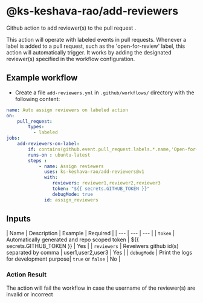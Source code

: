 # @ks-keshava-rao/add-reviewers

Github action to add reviewer(s) to the pull request .

This action will  operate  with labeled events in pull requests. Whenever a label is added to a pull request, such as the 'open-for-review' label, this action will automatically trigger. It works by adding the designated reviewer(s) specified in the workflow configuration.

## Example workflow

- Create a file `add-reviewers.yml` in `.github/workflows/` directory with the following content:

```yaml
name: Auto assign reviewers on labeled action
on: 
    pull_request:
        types:
          - labeled
jobs:
    add-reviewers-on-label:
        if: contains(github.event.pull_request.labels.*.name,'Open-for-review')
        runs-on : ubuntu-latest
        steps :
            - name: Assign reviewers
              uses: ks-keshava-rao/add-reviewers@v1
              with:
                 reviewers: reviewer1,reviewer2,reviewer3
                 token: "${{ secrets.GITHUB_TOKEN }}"
                 debugMode: true
              id: assign_reviewers
```
## Inputs

| Name | Description | Example | Required |
| --- | --- | --- |
| `token` | Automatically generated and repo scoped token | ${{ secrets.GITHUB_TOKEN }} | Yes |
| `reviewers` | Reveiwers github id(s) separated by comma | user1,user2,user3 | Yes |
| `debugMode` | Print the logs for development purpose| `true` or `false` |  No |

### Action Result
The action will fail the workflow in case the username of the reviewer(s) are invalid or incorrect 
